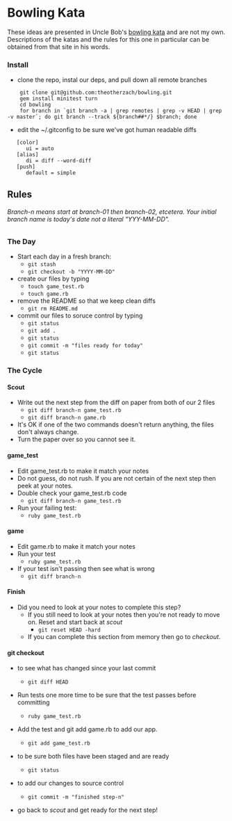 Bowling Kata
====

These ideas are presented in Uncle Bob's [bowling kata](http://butunclebob.com/ArticleS.UncleBob.TheBowlingGameKata) and are not my own. Descriptions of the katas and the rules for this one in particular can be obtained from that site in his words.
### Install

* clone the repo, instal our deps, and pull down all remote branches

```
    git clone git@github.com:theotherzach/bowling.git
    gem install minitest turn
    cd bowling
    for branch in `git branch -a | grep remotes | grep -v HEAD | grep -v master`; do git branch --track ${branch##*/} $branch; done

```

* edit the ~/.gitconfig to be sure we've got human readable diffs

```
   [color]
      ui = auto
   [alias]
      di = diff --word-diff
   [push]
      default = simple
```


## Rules
###### Branch-n means start at branch-01 then branch-02, etcetera. Your initial branch name is today's date not a literal "YYY-MM-DD".


### The Day
* Start each day in a fresh branch: 
    * `git stash`
    * `git checkout -b "YYYY-MM-DD"`
* create our files by typing
    * `touch game_test.rb`
    * `touch game.rb`
* remove the README so that we keep clean diffs
   * `git rm README.md`
* commit our files to soruce control by typing
    * `git status`  
    * `git add .`
    * `git status`
    * `git commit -m "files ready for today"`
    * `git status`

### The Cycle

#### Scout
* Write out the next step from the diff on paper from both of our 2 files
    * `git diff branch-n game_test.rb`
    * `git diff branch-n game.rb`
* It's OK if one of the two commands doesn't return anything, the files don't always change. 
* Turn the paper over so you cannot see it. 

#### game_test
* Edit game_test.rb to make it match your notes
* Do not guess, do not rush. If you are not certain of the next step then peek at your notes.
* Double check your game_test.rb code
    * `git diff branch-n game_test.rb`
* Run your failing test:
    * `ruby game_test.rb`

#### game
* Edit game.rb to make it match your notes
* Run your test
    * `ruby game_test.rb`
* If your test isn't passing then see what is wrong 
    * `git diff branch-n`

#### Finish
* Did you need to look at your notes to complete this step?
    * If you still need to look at your notes then you're not ready to move on. Reset and start back at *scout* 
        * `git reset HEAD -hard`
    * If you can complete this section from memory then go to *checkout*.

#### git checkout

* to see what has changed since your last commit
    * `git diff HEAD`
* Run tests one more time to be sure that the test passes before committing
    * `ruby game_test.rb`
* Add the test and git add game.rb to add our app.
    * `git add game_test.rb`
* to be sure both files have been staged and are ready
    * `git status` 
* to add our changes to source control
    * `git commit -m "finished step-n"`

* go back to *scout* and get ready for the next step!
